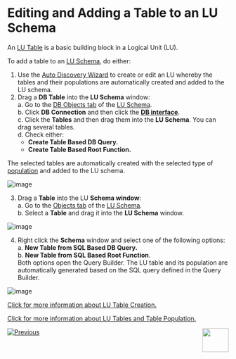 # Editing and Adding a Table to an LU Schema

An [LU Table](https://github.com/k2view-academy/K2View-Academy/blob/master/articles/06_LU_tables/01_LU_tables_overview.md)  is a basic building block in a Logical Unit (LU).

To add a table to an [LU Schema](https://github.com/k2view-academy/K2View-Academy/blob/master/articles/03_logical_units/03_LU_schema_window.md), do either: 

1. Use the [Auto Discovery Wizard](https://github.com/k2view-academy/K2View-Academy/blob/master/articles/03_logical_units/06_auto_discovery_wizard.md) to create or edit an LU whereby the tables and their populations are automatically created and added to the LU schema.
2. Drag a **DB Table** into the **LU Schema** window:\
   a. Go to the [DB Objects tab](https://github.com/k2view-academy/K2View-Academy/blob/master/articles/03_logical_units/03_LU_schema_window.md#logical-unit-lu-tabs) of the [LU Schema](https://github.com/k2view-academy/K2View-Academy/blob/master/articles/03_logical_units/03_LU_schema_window.md). \
   b. Click **DB Connection** and then click the [**DB interface**](https://github.com/k2view-academy/K2View-Academy/blob/master/articles/05_DB_interfaces/03_DB_interfaces_overview.md).\
   c. Click the **Tables** and then drag them into the **LU Schema**. You can drag several tables.\
   d. Check either: 
    * **Create Table Based DB Query.**
    * **Create Table Based Root Function.**

The selected tables are automatically created with the selected type of [population](https://github.com/k2view-academy/K2View-Academy/blob/master/articles/07_table_population/01_table_population_overview.md) and added to the LU schema.

![image](https://github.com/k2view-academy/K2View-Academy/blob/master/articles/03_logical_units/images/03_09_01_tables1.png)


3. Drag a **Table** into the LU **Schema window**:\
    a. Go to the [Objects tab](https://github.com/k2view-academy/K2View-Academy/blob/master/articles/03_logical_units/03_LU_schema_window.md#logical-unit-lu-tabs) of the [LU Schema](https://github.com/k2view-academy/K2View-Academy/blob/master/articles/03_logical_units/03_LU_schema_window.md).\
    b. Select a **Table** and drag it into the **LU Schema** window.


![image](https://github.com/k2view-academy/K2View-Academy/blob/master/articles/03_logical_units/images/03_09_02_tables2.png)

4. Right click the **Schema** window and select one of the following options:\
    a. **New Table from SQL Based DB Query.**\
    b. **New Table from SQL Based Root Function**.\
Both options open the Query Builder. The LU table and its population are automatically generated based on the SQL query defined in the Query Builder.

![image](https://github.com/k2view-academy/K2View-Academy/blob/master/articles/03_logical_units/images/03_09_03_tables3.png)


[Click for more information about LU Table Creation.](https://github.com/k2view-academy/K2View-Academy/blob/master/articles/06_LU_tables/02_create_an_LU_table.md)

[Click for more information about LU Tables and Table Population. ](https://github.com/k2view-academy/K2View-Academy/blob/master/articles/07_table_population/01_table_population_overview.md)

[![Previous](https://github.com/k2view-academy/K2View-Academy/blob/master/articles/images/Previous.png)](https://github.com/k2view-academy/K2View-Academy/blob/master/articles/03_logical_units/08_define_root_table_and_instance_ID_LU_schema.md)[<img align="right" width="60" height="54" src="https://github.com/k2view-academy/K2View-Academy/blob/master/articles/images/Next.png">](https://github.com/k2view-academy/K2View-Academy/blob/master/articles/03_logical_units/10_delete_table_from_a_schema.md)

